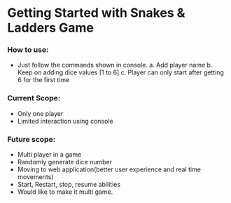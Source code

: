 # Getting Started with Snakes & Ladders Game

### How to use:

* Just follow the commands shown in console.
  a. Add player name
  b. Keep on adding dice values [1 to 6]
  c. Player can only start after getting 6 for the first time 

### Current Scope:

* Only one player
* Limited interaction using console

### Future scope:

* Multi player in a game
* Randomly generate dice number
* Moving to web application(better user experience and real time movements)
* Start, Restart, stop, resume abilities
* Would like to make it multi game.

